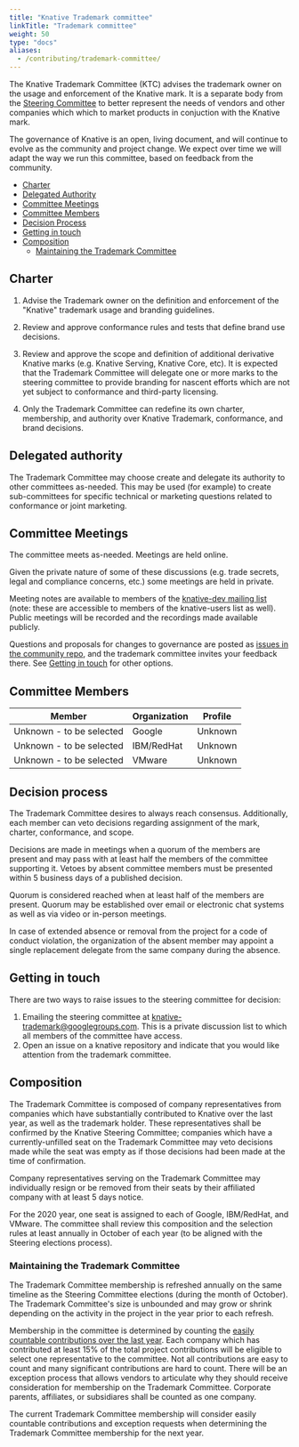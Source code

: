 ```yaml
---
title: "Knative Trademark committee"
linkTitle: "Trademark committee"
weight: 50
type: "docs"
aliases:
  - /contributing/trademark-committee/
---
```


The Knative Trademark Committee (KTC) advises the trademark owner on the usage
and enforcement of the Knative mark. It is a separate body from the
[Steering Committee](./STEERING-COMMITTEE.md) to better represent the needs of
vendors and other companies which which to market products in conjuction with
the Knative mark.

The governance of Knative is an open, living document, and will continue to
evolve as the community and project change. We expect over time we will adapt
the way we run this committee, based on feedback from the community.

- [Charter](#charter)
- [Delegated Authority](#delegated-authority)
- [Committee Meetings](#committee-meetings)
- [Committee Members](#committee-members)
- [Decision Process](#decision-process)
- [Getting in touch](#getting-in-touch)
- [Composition](#composition)
  - [Maintaining the Trademark Committee](#maintaining-the-trademark-committee)

## Charter

1. Advise the Trademark owner on the definition and enforcement of the "Knative"
   trademark usage and branding guidelines.

1. Review and approve conformance rules and tests that define brand use
   decisions.

1. Review and approve the scope and definition of additional derivative Knative
   marks (e.g. Knative Serving, Knative Core, etc). It is expected that the
   Trademark Committee will delegate one or more marks to the steering committee
   to provide branding for nascent efforts which are not yet subject to
   conformance and third-party licensing.

1. Only the Trademark Committee can redefine its own charter, membership, and
   authority over Knative Trademark, conformance, and brand decisions.

## Delegated authority

The Trademark Committee may choose create and delegate its authority to other
committees as-needed. This may be used (for example) to create sub-committees
for specific technical or marketing questions related to conformance or joint
marketing.

## Committee Meetings

The committee meets as-needed. Meetings are held online.

Given the private nature of some of these discussions (e.g. trade secrets, legal
and compliance concerns, etc.) some meetings are held in private.

Meeting notes are available to members of the
[knative-dev mailing list](https://groups.google.com/forum/#!forum/knative-dev)
(note: these are accessible to members of the knative-users list as well).
Public meetings will be recorded and the recordings made available publicly.

Questions and proposals for changes to governance are posted as
[issues in the community repo](https://github.com/knative/community/issues), and
the trademark committee invites your feedback there. See
[Getting in touch](#getting-in-touch) for other options.

## Committee Members

| Member                   | Organization | Profile |
| ------------------------ | ------------ | ------- |
| Unknown - to be selected | Google       | Unknown |
| Unknown - to be selected | IBM/RedHat   | Unknown |
| Unknown - to be selected | VMware       | Unknown |

## Decision process

The Trademark Committee desires to always reach consensus. Additionally, each
member can veto decisions regarding assignment of the mark, charter,
conformance, and scope.

Decisions are made in meetings when a quorum of the members are present and may
pass with at least half the members of the committee supporting it. Vetoes by
absent committee members must be presented within 5 business days of a published
decision.

Quorum is considered reached when at least half of the members are present.
Quorum may be established over email or electronic chat systems as well as via
video or in-person meetings.

In case of extended absence or removal from the project for a code of conduct
violation, the organization of the absent member may appoint a single
replacement delegate from the same company during the absence.

## Getting in touch

There are two ways to raise issues to the steering committee for decision:

1. Emailing the steering committee at
   [knative-trademark@googlegroups.com](mailto:knative-trademark@googlegroups.com).
   This is a private discussion list to which all members of the committee have
   access.
2. Open an issue on a knative repository and indicate that you would like
   attention from the trademark committee.

## Composition

The Trademark Committee is composed of company representatives from companies
which have substantially contributed to Knative over the last year, as well as
the trademark holder. These representatives shall be confirmed by the Knative
Steering Committee; companies which have a currently-unfilled seat on the
Trademark Committee may veto decisions made while the seat was empty as if those
decisions had been made at the time of confirmation.

Company representatives serving on the Trademark Committee may individually
resign or be removed from their seats by their affiliated company with at least
5 days notice.

For the 2020 year, one seat is assigned to each of Google, IBM/RedHat, and
VMware. The committee shall review this composition and the selection rules at
least annually in October of each year (to be aligned with the Steering
elections process).

### Maintaining the Trademark Committee

The Trademark Committee membership is refreshed annually on the same timeline as
the Steering Committee elections (during the month of October). The Trademark
Committee's size is unbounded and may grow or shrink depending on the activity
in the project in the year prior to each refresh.

Membership in the committee is determined by counting the
[easily countable contributions over the last year](https://knative.teststats.cncf.io/d/5/companies-table?orgId=1&var-period_name=Last%20year&var-metric=contributions).
Each company which has contributed at least 15% of the total project
contributions will be eligible to select one representative to the committee.
Not all contributions are easy to count and many significant contributions are
hard to count. There will be an exception process that allows vendors to
articulate why they should receive consideration for membership on the Trademark
Committee. Corporate parents, affiliates, or subsidiares shall be counted as one
company.

The current Trademark Committee membership will consider easily countable
contributions and exception requests when determining the Trademark Committee
membership for the next year.
